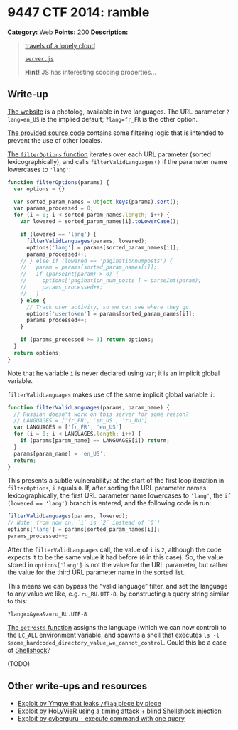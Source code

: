 # 9447 CTF 2014: ramble

**Category:** Web
**Points:** 200
**Description:**

> [travels of a lonely cloud](http://ramble.9447.plumbing:8888/)
>
> [`server.js`](server.js)
>
> **Hint!** JS has interesting scoping properties…

## Write-up

[The website](http://ramble.9447.plumbing:8888/) is a photolog, available in two languages. The URL parameter `?lang=en_US` is the implied default; `?lang=fr_FR` is the other option.

[The provided source code](server.js) contains some filtering logic that is intended to prevent the use of other locales.

[The `filterOptions` function](https://github.com/ctfs/write-ups/blob/master/9447-ctf-2014/ramble/server.js#L56-L83) iterates over each URL parameter (sorted lexicographically), and calls `filterValidLanguages()` if the parameter name lowercases to `'lang'`:

```js
function filterOptions(params) {
  var options = {}

  var sorted_param_names = Object.keys(params).sort();
  var params_processed = 0;
  for (i = 0; i < sorted_param_names.length; i++) {
    var lowered = sorted_param_names[i].toLowerCase();

    if (lowered == 'lang') {
      filterValidLanguages(params, lowered);
      options['lang'] = params[sorted_param_names[i]];
      params_processed++;
    // } else if (lowered == 'paginationnumposts') {
    //   param = params[sorted_param_names[i]];
    //   if (parseInt(param) > 0) {
    //     options['pagination_num_posts'] = parseInt(param);
    //     params_processed++;
    //   }
    } else {
      // Track user activity, so we can see where they go
      options['usertoken'] = params[sorted_param_names[i]];
      params_processed++;
    }

    if (params_processed >= 3) return options;
  }
  return options;
}
```

Note that he variable `i` is never declared using `var`; it is an implicit global variable.

`filterValidLanguages` makes use of the same implicit global variable `i`:

```js
function filterValidLanguages(params, param_name) {
  // Russian doesn't work on this server for some reason?
  // LANGUAGES = ['fr_FR', 'en_US', 'ru_RU']
  var LANGUAGES = ['fr_FR', 'en_US']
  for (i = 0; i < LANGUAGES.length; i++) {
    if (params[param_name] == LANGUAGES[i]) return;
  }
  params[param_name] = 'en_US';
  return;
}
```

This presents a subtle vulnerability: at the start of the first loop iteration in `filterOptions`, `i` equals `0`. If, after sorting the URL parameter names lexicographically, the first URL parameter name lowercases to `'lang'`, the `if (lowered == 'lang')` branch is entered, and the following code is run:

```js
filterValidLanguages(params, lowered);
// Note: from now on, `i` is `2` instead of `0`!
options['lang'] = params[sorted_param_names[i]];
params_processed++;
```

After the `filterValidLanguages` call, the value of `i` is `2`, although the code expects it to be the same value it had before (`0` in this case). So, the value stored in `options['lang']` is not the value for the URL parameter, but rather the value for the third URL parameter name in the sorted list.

This means we can bypass the “valid language” filter, and set the language to any value we like, e.g. `ru_RU.UTF-8`, by constructing a query string similar to this:

```
?lang=x&y=a&z=ru_RU.UTF-8
```

[The `getPosts` function](https://github.com/ctfs/write-ups/blob/master/9447-ctf-2014/ramble/server.js#L85-L118) assigns the language (which we can now control) to the `LC_ALL` environment variable, and spawns a shell that executes `ls -l $some_hardcoded_directory_value_we_cannot_control`. Could this be a case of [Shellshock](https://en.wikipedia.org/wiki/Shellshock_%28software_bug%29#Initial_report_.28CVE-2014-6271.29)?

(TODO)

## Other write-ups and resources

* [Exploit by Ymgve that leaks `/flag` piece by piece](https://gist.github.com/anonymous/fa48e7657ddf9d4f9d6d)
* [Exploit by HoLyVieR using a timing attack + blind Shellshock injection](https://gist.github.com/jghkdgha/0a40941cdb072bfe269f)
* [Exploit by cyberguru - execute command with one query](http://pastebin.com/nGGTNt6K)
